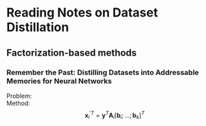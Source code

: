 # Reading Notes on Dataset Distillation
## Factorization-based methods
### Remember the Past: Distilling Datasets into Addressable Memories for Neural Networks
Problem: \
Method: $${\mathbf{x}_i^{\prime}}^T = \mathbf{y}^{T} \mathbf{A}_i [\mathbf{b}_i; \dots ;\mathbf{b}_k]^T$$
